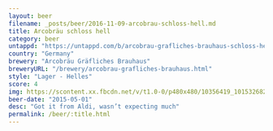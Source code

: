 ```yaml
---
layout: beer
filename: _posts/beer/2016-11-09-arcobrau-schloss-hell.md
title: Arcobräu schloss hell
category: beer
untappd: "https://untappd.com/b/arcobrau-grafliches-brauhaus-schloss-hell/84421"
country: "Germany"
brewery: "Arcobräu Gräfliches Brauhaus"
breweryURL: "/brewery/arcobrau-grafliches-brauhaus.html"
style: "Lager - Helles"
score: 4
img: https://scontent.xx.fbcdn.net/v/t1.0-0/p480x480/10356419_10153268265598745_7305179253101068466_n.jpg?oh=6c4204802d1f5cdba82d2286ee835068&oe=5A342BC3
beer-date: "2015-05-01"
desc: "Got it from Aldi, wasn’t expecting much"
permalink: /beer/:title.html
---
```

